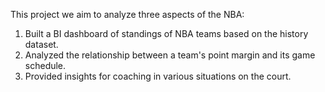 This project we aim to analyze three aspects of the NBA:

1. Built a BI dashboard of standings of NBA teams based on the history dataset.
2. Analyzed the relationship between a team's point margin and its game schedule.
3. Provided insights for coaching in various situations on the court.
